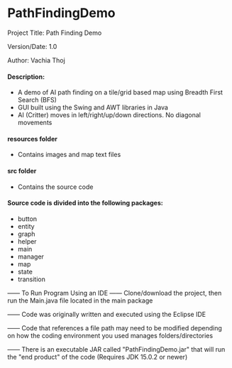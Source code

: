 # PathFindingDemo
Project Title: Path Finding Demo

Version/Date: 1.0

Author: Vachia Thoj

#### Description: 
- A demo of AI path finding on a tile/grid based map using Breadth First Search (BFS) 
- GUI built using the Swing and AWT libraries in Java
- AI (Critter) moves in left/right/up/down directions. No diagonal movements

#### resources folder
- Contains images and map text files

#### src folder
- Contains the source code

#### Source code is divided into the following packages:
- button
- entity
- graph
- helper
- main
- manager
- map
- state
- transition


—— To Run Program Using an IDE —— Clone/download the project, then run the Main.java file located in the main package

—— Code was originally written and executed using the Eclipse IDE

—— Code that references a file path may need to be modified depending on how the coding environment you used manages folders/directories

—— There is an executable JAR called "PathFindingDemo.jar" that will run the "end product" of the code (Requires JDK 15.0.2 or newer)
